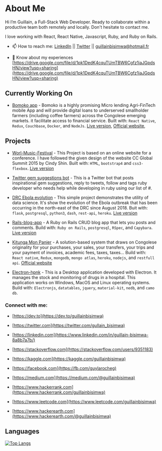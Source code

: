 # About Me

Hi I’m Guillain, a Full-Stack Web Developer. Ready to collaborate within a productive team both remotely and locally. Don't hesitate to contact me.

I love working with React, React Native, Javascript, Ruby, and Ruby on Rails.

- 📫 How to reach me: [LinkedIn](https://www.linkedin.com/in/guillain-bisimwa-8a8b7a7b/) || [Twitter](https://twitter.com/gullain_bisimwa) || guillainbisimwa@hotmail.fr

- 📄 Know about my experiences [https://drive.google.com/file/d/1pk1DedK4cquTUmTBW6Cgfz1iaJGpdsHN/view?usp=sharing](https://drive.google.com/file/d/1pk1DedK4cquTUmTBW6Cgfz1iaJGpdsHN/view?usp=sharing)

## Currently Working On

- [Bomoko app](https://github.com/guillainbisimwa/bomoko-app) - Bomoko is a highly promising Micro lending Agri-FinTech mobile App and will provide digital loans to underserved smallholder farmers (including coffee farmers) across the Congolese emerging markets. it facilitate access to financial service. Built with: `React Native`, `Redux`, `Couchbase`, `Docker`, and `NodeJs`.
  [Live version](https://play.google.com/store/apps/details?id=com.wezalab.bomoko), [Official website](http://bomoko-app.com/),

## Projects

- [Worl-Music-Festival](https://github.com/guillainbisimwa/Worl-Music-Festival) - This Project is based on an online website for a conference. I have followed the given design of the website CC Global Summit 2015 by Cindy Shin. Built with: `HTML`, `bootstrap4` and `css3-flexbox`.
  [Live version](https://guillainbisimwa.github.io/Worl-Music-Festival/)

- [Twitter gem suggestions bot](https://github.com/guillainbisimwa/Twitter-gem-suggestions-bot) - This is a Twitter bot that posts inspirational gem suggestions, reply to tweets, follow and tags ruby developer who needs help while developing in ruby using our list of #.

- [DRC Ebola evolution](https://github.com/guillainbisimwa/DRC-ebola-evolution) - This simple project demonstrates the utility of data science. It's show the evolution of the Ebola outbreak that has been occurring in the north-east of the DRC since August 2018. Buit with: `flask`, `postgresql`, `python3`, `dash`, `rest-api`, `heroku`.
  [Live version](https://drc-ebola-outbreak.herokuapp.com/)

- [Rails-blog-app](https://github.com/guillainbisimwa/members-only) - A Ruby on Rails CRUD blog app that lets you posts and comments. Build with: `Ruby on Rails`, `postgresql`, `RSpec`, and `Capybara`.
  [Live version](https://fierce-reaches-67219.herokuapp.com/)

- [Kitunga Mon Panier](https://kitungamonpanier.com/) - A solution-based system that draws on Congolese originality for your purchases, your sales, your transfers, your trips and your payment of invoices, academic fees, taxes, taxes... Build with: `React native`, `Redux`, `mongodb`, `mongo atlas`, `heroku`, `nodejs`, and `restfull api`.
  [Official website](https://kitungamonpanier.com/)

- [Electron-hpnk](https://github.com/guillainbisimwa/electron-hpnk) - This is a Desktop application developed with Electron. It manages the stock and monitoring of drugs in a hospital. This application works on Windows, MacOS and Linux operating systems. Build with: `Electronjs`, `datatables`, `jquery`, `material-kit`, `nedb`, and `camo db`.

<h3 align="left">Connect with me:</h3>

- [https://dev.to](https://dev.to/guillainbisimwa)

- [https://twitter.com](https://twitter.com/gullain_bisimwa)

- [https://linkedin.com](https://www.linkedin.com/in/guillain-bisimwa-8a8b7a7b/)

- [https://stackoverflow.com](https://stackoverflow.com/users/9351183)

- [https://kaggle.com](https://kaggle.com/guillainbisimwa)

- [https://facebook.com](https://fb.com/guylarocheg)

- [https://medium.com](https://medium.com/@guillainbisimwa)

- [https://www.hackerrank.com](https://www.hackerrank.com/guillainbisimwa)

- [https://www.leetcode.com](https://www.leetcode.com/guillainbisimwa)

- [https://www.hackerearth.com](https://www.hackerearth.com/@guillainbisimwa)

## Languages

[![Top Langs](https://github-readme-stats.vercel.app/api/top-langs/?username=guillainbisimwa&layout=compact&langs_count=7)](https://github.com/guillainbisimwa)

